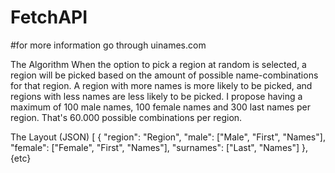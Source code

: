 # FetchAPI
#for more information go through uinames.com 


The Algorithm
When the option to pick a region at random is selected, a region will be picked based on the amount of possible name-combinations for that region. A region with more names is more likely to be picked, and regions with less names are less likely to be picked. I propose having a maximum of 100 male names, 100 female names and 300 last names per region. That's 60.000 possible combinations per region.

The Layout (JSON)
[
  {
    "region": "Region",
    "male": ["Male", "First", "Names"],
    "female": ["Female", "First", "Names"],
    "surnames": ["Last", "Names"]
  },
  {etc}
  

